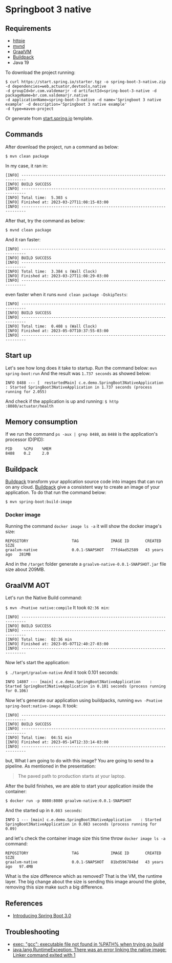 # Springboot 3 native

## Requirements

- [httpie](https://httpie.io/docs/cli)
- [mvnd](https://github.com/apache/maven-mvnd)
- [GraalVM](https://www.graalvm.org/downloads/)
- [Buildpack](https://buildpacks.io/)
- Java 19

To download the project running:

```
$ curl https://start.spring.io/starter.tgz -o spring-boot-3-native.zip -d dependencies=web,actuator,devtools,native
-d groupId=br.com.valdemarjr -d artifactId=spring-boot-3-native -d packageName=br.com.valdemarjr.native
-d applicationName=spring-boot-3-native -d name='Springboot 3 native example' -d description='Springboot 3 native example'
-d type=maven-project
```

Or generate
from [start.spring.io](https://start.spring.io/#!type=maven-project&language=java&platformVersion=3.0.5&packaging=jar&jvmVersion=17&groupId=br.com.valdemarjr&artifactId=spring-boot-3-native&name=spring-boot-3-native&description=Spring%20boot%203%20native%20example&packageName=br.com.valdemarjr.native&dependencies=actuator,web,devtools,native)
template.

## Commands

After download the project, run a command as below:

```
$ mvn clean package
```

In my case, it ran in:

```
[INFO] ------------------------------------------------------------------------
[INFO] BUILD SUCCESS
[INFO] ------------------------------------------------------------------------
[INFO] Total time:  5.303 s
[INFO] Finished at: 2023-03-27T11:08:15-03:00
[INFO] ------------------------------------------------------------------------
```

After that, try the command as below:

```
$ mvnd clean package
```

And it ran faster:

```
[INFO] ------------------------------------------------------------------------
[INFO] BUILD SUCCESS
[INFO] ------------------------------------------------------------------------
[INFO] Total time:  3.384 s (Wall Clock)
[INFO] Finished at: 2023-03-27T11:08:29-03:00
[INFO] ------------------------------------------------------------------------
```

even faster when it runs `mvnd clean package -DskipTests`:

```
[INFO] ------------------------------------------------------------------------
[INFO] BUILD SUCCESS
[INFO] ------------------------------------------------------------------------
[INFO] Total time:  0.408 s (Wall Clock)
[INFO] Finished at: 2023-05-07T10:37:55-03:00
[INFO] ------------------------------------------------------------------------
```

## Start up

Let's see how long does it take to startup. Run the command below:
`
mvn spring-boot:run
`
And the result was `1.737 seconds` as showed below:

```
INFO 8488 --- [  restartedMain] c.e.demo.SpringBoot3NativeApplication    : Started SpringBoot3NativeApplication in 1.737 seconds (process running for 2.055)
```

And check if the application is up and running:
`
$ http :8080/actuator/health
`

## Memory consumption

If we run the command `ps -aux | grep 8488`, as `8488` is the application's processor ID(PID):

```
PID     %CPU    %MEM
8488    0.2     2.0
```

## Buildpack

[Buildpack](https://buildpacks.io/) transform your application source code into images that can run on any
cloud. [Buildpack](https://buildpacks.io/) give a consistent way to create an image of your application. To do that run the command below:

`
$ mvn spring-boot:build-image
`

### Docker image
Running the command `docker image ls -a` it will show the docker image's size:
```
REPOSITORY                   TAG              IMAGE ID       CREATED        SIZE
graalvm-native               0.0.1-SNAPSHOT   77fd4ad52589   43 years ago   281MB
```
And in the `/target` folder generate a `graalvm-native-0.0.1-SNAPSHOT.jar` file size about 209MB.

## GraalVM AOT
Let's run the Native Build command:

`
$ mvn -Pnative native:compile
`
It took `02:36 min`:
```
[INFO] ------------------------------------------------------------------------
[INFO] BUILD SUCCESS
[INFO] ------------------------------------------------------------------------
[INFO] Total time:  02:36 min
[INFO] Finished at: 2023-05-07T12:40:27-03:00
[INFO] ------------------------------------------------------------------------
```

Now let's start the application:

`
$ ./target/graalvm-native
`
And it took 0.101 seconds:

```
INFO 14807 --- [main] c.e.demo.SpringBoot3NativeApplication    : Started SpringBoot3NativeApplication in 0.101 seconds (process running for 0.106)
```

Now let's generate our application using buildpacks, running `mvn -Pnative spring-boot:native-image`. It took:
```
[INFO] ------------------------------------------------------------------------
[INFO] BUILD SUCCESS
[INFO] ------------------------------------------------------------------------
[INFO] Total time:  04:51 min
[INFO] Finished at: 2023-05-14T12:33:14-03:00
[INFO] ------------------------------------------------------------------------
```
but, What I am going to do with this image? You are going to send to a pipeline. As mentioned in the presentation:

> The paved path to production starts at your laptop.

After the build finishes, we are able to start your application inside the container:

```
$ docker run -p 8080:8080 graalvm-native:0.0.1-SNAPSHOT
```
And the started up in `0.083 seconds`:

```
INFO 1 --- [main] c.e.demo.SpringBoot3NativeApplication    : Started SpringBoot3NativeApplication in 0.083 seconds (process running for 0.09)
```
and let's check the container image size this time throw `docker image ls -a` command:

```
REPOSITORY                   TAG              IMAGE ID       CREATED        SIZE
graalvm-native               0.0.1-SNAPSHOT   81bd596784bd   43 years ago   97.4MB
```

What is the size difference which as removed? That is the VM, the runtime layer.
The big change about the size is sending this image around the globe, removing this size make such a big difference.

## References
- [Introducing Spring Boot 3.0](https://www.youtube.com/watch?v=H6HwoWZtngs)

## Troubleshooting
- [exec: "gcc": executable file not found in %PATH% when trying go build](https://stackoverflow.com/questions/43580131/exec-gcc-executable-file-not-found-in-path-when-trying-go-build)
- [java.lang.RuntimeException: There was an error linking the native image: Linker command exited with 1](https://simply-how.com/fix-graalvm-native-image-compilation-issues)

